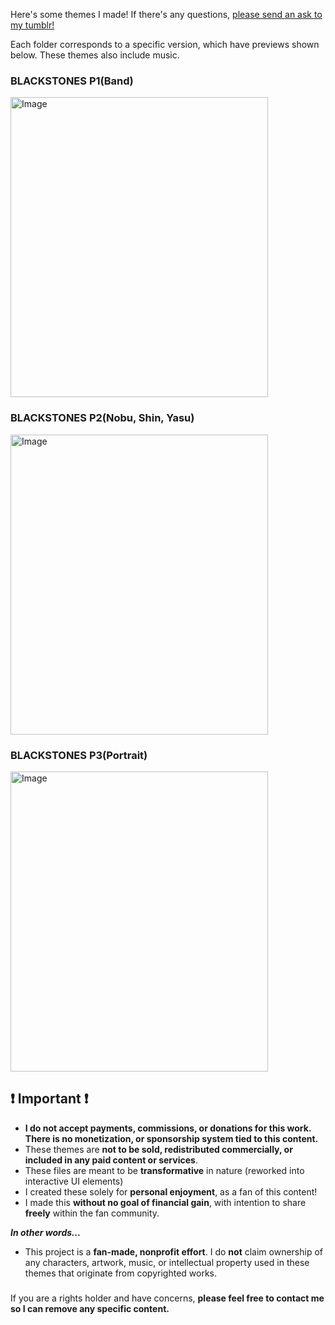 Here's some themes I made! If there's any questions, [please send an ask to my tumblr!](https://www.tumblr.com/new/ask/fift33nfathoms)

Each folder corresponds to a specific version, which have previews shown below. These themes also include music. 

### **BLACKSTONES P1(Band)**
<img width="412" height="480" alt="Image" src="https://github.com/user-attachments/assets/413d3914-8445-43fc-8741-ecbce7113cb9" />

### **BLACKSTONES P2(Nobu, Shin, Yasu)**
<img width="412" height="480" alt="Image" src="https://github.com/user-attachments/assets/09f05cec-2b01-4723-a48f-34655bee9b7c" />

### **BLACKSTONES P3(Portrait)**
<img width="412" height="480" alt="Image" src="https://github.com/user-attachments/assets/e8b032fd-3a7d-44c2-bb85-0d78023d924b" />

## ❗ Important ❗
-  **I do not accept payments, commissions, or donations for this work. There is no monetization, or sponsorship system tied to this content.**
- These themes are **not to be sold, redistributed commercially, or included in any paid content or services**.
- These files are meant to be **transformative** in nature (reworked into interactive UI elements)
- I created these solely for **personal enjoyment**, as a fan of this content!
- I made this **without no goal of financial gain**, with intention to share **freely** within the fan community.

_**In other words...**_
- This project is a **fan-made, nonprofit effort**. I do **not** claim ownership of any characters, artwork, music, or intellectual property used in these themes that originate from copyrighted works.
### 

If you are a rights holder and have concerns, **please feel free to contact me so I can remove any specific content.**
